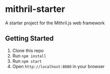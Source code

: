 # mithril-starter
A starter project for the Mithril.js web framework

## Getting Started
1. Clone this repo
2. Run `npm install`
3. Run `npm start`
4. Open `http://localhost:8080` in your browser